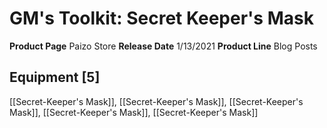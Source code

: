 ﻿---
id: '67'
name: GM's Toolkit. Secret Keeper's Mask
rarity: Common
source: null
trait: null
type: Source

---
# GM's Toolkit: Secret Keeper's Mask

**Product Page** Paizo Store
**Release Date** 1/13/2021
**Product Line** Blog Posts

## Equipment [5]

[[Secret-Keeper's Mask]], [[Secret-Keeper's Mask]], [[Secret-Keeper's Mask]], [[Secret-Keeper's Mask]], [[Secret-Keeper's Mask]]